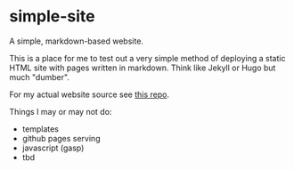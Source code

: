 # simple-site
A simple, markdown-based website.

This is a place for me to test out a very simple method of deploying a static HTML site with pages written in markdown. Think like Jekyll or Hugo but much "dumber".

For my actual website source see [this repo][1].

Things I may or may not do:
  * templates
  * github pages serving
  * javascript (gasp)
  * tbd

   [1]: https://github.com/Perfect5th/perfect5th.github.io "Perfect5th's Personal Site Repo"
